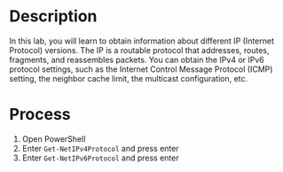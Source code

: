 # Description
In this lab, you will learn to obtain information about different IP (Internet Protocol) versions. The IP is a routable protocol that addresses, routes, fragments, and reassembles packets. You can obtain the IPv4 or IPv6 protocol settings, such as the Internet Control Message Protocol (ICMP) setting, the neighbor cache limit, the multicast configuration, etc.

# Process
1. Open PowerShell
2. Enter `Get-NetIPv4Protocol` and press enter
3. Enter `Get-NetIPv6Protocol` and press enter